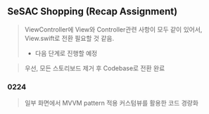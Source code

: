 ## SeSAC Shopping (Recap Assignment)

>ViewController에 View와 Controller관련 사항이 모두 같이 있어서, View.swift로 전환 필요할 것 같음.
>  - 다음 단계로 진행할 예정

>우선, 모든 스토리보드 제거 후 Codebase로 전환 완료

### 0224
>일부 화면에서 MVVM pattern 적용
>커스텀뷰를 활용한 코드 경량화

